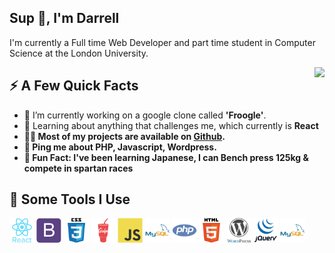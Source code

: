 <h2>Sup 👋, I'm Darrell</a></h2>
<p>I'm currently a Full time Web Developer and part time student in Computer Science at the London University.</p>
<img align="right" src="https://media1.giphy.com/media/13HgwGsXF0aiGY/giphy.gif" />
<h2>⚡️ A Few Quick Facts</h2>
<ul>
<li>🔭 I’m currently working on a google clone called <strong>'Froogle'</strong></a>.</li>
<li>🧐 Learning about anything that challenges me, which currently is <strong>React</strong</li>
<li>👨‍💻 Most of my projects are available on <a href="https://github.com/Kreceo">Github</a>.</li>
<li>💬 Ping me about <strong>PHP, Javascript, Wordpress</strong>.</li>
<li>🎉 Fun Fact: I've been learning Japanese, I can Bench press 125kg & compete in spartan races</li>
</ul>

<h2>🚀 Some Tools I Use</h2>
<p align="left">
<img src="https://raw.githubusercontent.com/devicons/devicon/master/icons/react/react-original-wordmark.svg" alt="react" width="40" height="40" />
<img src="https://raw.githubusercontent.com/devicons/devicon/master/icons/bootstrap/bootstrap-plain.svg" alt="bootstrap" width="40" height="40" />
<img src="https://raw.githubusercontent.com/devicons/devicon/master/icons/css3/css3-original-wordmark.svg" alt="css3" width="40" height="40" />
<img src="https://raw.githubusercontent.com/devicons/devicon/master/icons/gulp/gulp-plain.svg" alt="gulp" width="40" height="40" />
<img src="https://raw.githubusercontent.com/devicons/devicon/master/icons/javascript/javascript-original.svg" alt="javascript" width="40" height="40" />
<img src="https://raw.githubusercontent.com/devicons/devicon/master/icons/mysql/mysql-original-wordmark.svg" alt="mysql" width="40" height="40" />
<img src="https://raw.githubusercontent.com/devicons/devicon/master/icons/php/php-plain.svg" alt="php" width="40" height="40" />
  <img src="https://raw.githubusercontent.com/devicons/devicon/master/icons/html5/html5-original-wordmark.svg" alt="html5" width="40" height="40" />
  <img src="https://raw.githubusercontent.com/devicons/devicon/master/icons/wordpress/wordpress-original.svg" alt="wordpress" width="40" height="40" />
    <img src="https://raw.githubusercontent.com/devicons/devicon/master/icons/jquery/jquery-original-wordmark.svg" alt="html5" width="40" height="40" />
  <img src="https://raw.githubusercontent.com/devicons/devicon/master/icons/mysql/mysql-original-wordmark.svg" alt="mysql" width="40" height="40" />

</p>
